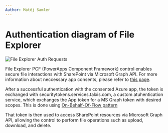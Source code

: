 ```yaml
---
Author: Matěj Samler
---
```


# Authentication diagram of File Explorer

![File Explorer Auth Requests](/.attachments/applications/Controls/FileExplorer/fileexplorer_authrequests.png)

File Explorer PCF (PowerApps Component Framework) control enables secure file interactions with SharePoint via Microsoft Graph API.
For more information about neccessary app consents, please refer to [this page](/docs/src/en/customizer-guide/required-application-consent.md#talxis---pcffilepicker).

After a successful authentication with the consented Azure app, the token is exchanged with securitytokens.services.talxis.com, a custom atuhentication service, which exchanges the App token for a MS Graph token with desired scopes. This is done using [On-Behalf-Of-Flow pattern](https://learn.microsoft.com/en-us/entra/identity-platform/v2-oauth2-on-behalf-of-flow)

That token is then used to access SharePoint resources via Microsoft Graph API, allowing the control to perform file operations such as upload, download, and delete.
